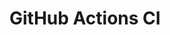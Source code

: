 # GitHub Actions CI













































































































































































































































































































































































































































































































































































































